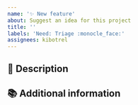 ```yaml
---
name: '✨ New feature'
about: Suggest an idea for this project
title: ''
labels: 'Need: Triage :monocle_face:'
assignees: kibotrel
---
```


## :book: Description

<!--
  Describe the new feature you would like to see implemented.
-->

## :books: Additional information

<!--
  Add any additional information that could help us understand your request.
  It can be ressources, links, screenshots, etc.

  Delete this section if not needed.
-->
